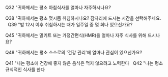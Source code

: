 Q32 "귀하께서는 평소 아침식사를 얼마나 자주하시나요?

Q38 "귀하께서는 평소 몇시쯤 취침하시나요? 잠자리에 드시는 시간을 선택해주세요.  
 
Q39 "밤 12시 이후 취침하시는 때가 일주일 중 몇 회나 있으신가요? 



Q45 "귀하께서는 밀키트 또는 가정간편식(HMR)을 얼마나 자주 식사를 위해 드시나요? 




Q48 "귀하께서는 평소 스스로의 '건강 관리'에 얼마나 관심이 있으신가요?

Q41 "나는 평소에 건강에 좋지 않은 음식은 먹지 않으려고 노력한다
 
Q42 "나는 평소 규칙적인 식사를 한다
